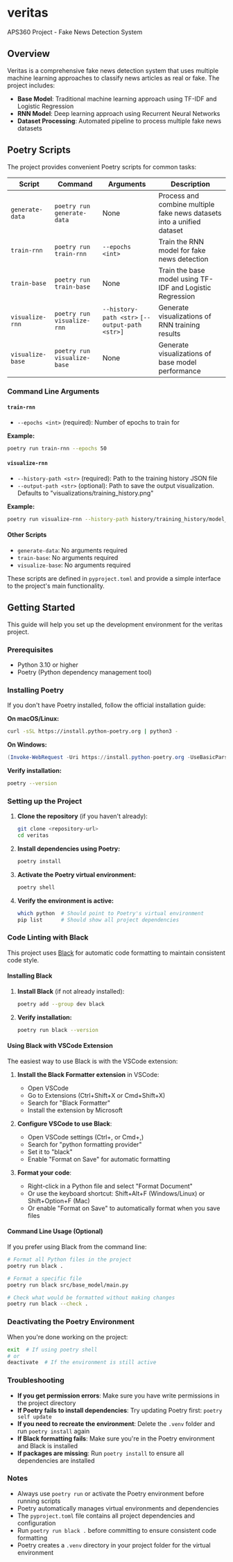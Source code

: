 # veritas

APS360 Project - Fake News Detection System

## Overview

Veritas is a comprehensive fake news detection system that uses multiple machine learning approaches to classify news articles as real or fake. The project includes:

- **Base Model**: Traditional machine learning approach using TF-IDF and Logistic Regression
- **RNN Model**: Deep learning approach using Recurrent Neural Networks
- **Dataset Processing**: Automated pipeline to process multiple fake news datasets

## Poetry Scripts

The project provides convenient Poetry scripts for common tasks:

| Script           | Command                     | Arguments | Description                                                            |
| ---------------- | --------------------------- | --------- | ---------------------------------------------------------------------- |
| `generate-data`  | `poetry run generate-data`  | None      | Process and combine multiple fake news datasets into a unified dataset |
| `train-rnn`      | `poetry run train-rnn`      | `--epochs <int>` | Train the RNN model for fake news detection                            |
| `train-base`     | `poetry run train-base`     | None      | Train the base model using TF-IDF and Logistic Regression              |
| `visualize-rnn`  | `poetry run visualize-rnn`  | `--history-path <str>` `[--output-path <str>]` | Generate visualizations of RNN training results                        |
| `visualize-base` | `poetry run visualize-base` | None      | Generate visualizations of base model performance                      |

### Command Line Arguments

#### `train-rnn`
- `--epochs <int>` (required): Number of epochs to train for

**Example:**
```bash
poetry run train-rnn --epochs 50
```

#### `visualize-rnn`
- `--history-path <str>` (required): Path to the training history JSON file
- `--output-path <str>` (optional): Path to save the output visualization. Defaults to "visualizations/training_history.png"

**Example:**
```bash
poetry run visualize-rnn --history-path history/training_history/model_128_0.001_0.0.json --output-path visualizations/my_training_results.png
```

#### Other Scripts
- `generate-data`: No arguments required
- `train-base`: No arguments required  
- `visualize-base`: No arguments required

These scripts are defined in `pyproject.toml` and provide a simple interface to the project's main functionality.

## Getting Started

This guide will help you set up the development environment for the veritas project.

### Prerequisites

- Python 3.10 or higher
- Poetry (Python dependency management tool)

### Installing Poetry

If you don't have Poetry installed, follow the official installation guide:

**On macOS/Linux:**

```bash
curl -sSL https://install.python-poetry.org | python3 -
```

**On Windows:**

```powershell
(Invoke-WebRequest -Uri https://install.python-poetry.org -UseBasicParsing).Content | py -
```

**Verify installation:**

```bash
poetry --version
```

### Setting up the Project

1. **Clone the repository** (if you haven't already):

   ```bash
   git clone <repository-url>
   cd veritas
   ```

2. **Install dependencies using Poetry:**

   ```bash
   poetry install
   ```

3. **Activate the Poetry virtual environment:**

   ```bash
   poetry shell
   ```

4. **Verify the environment is active:**
   ```bash
   which python  # Should point to Poetry's virtual environment
   pip list      # Should show all project dependencies
   ```

### Code Linting with Black

This project uses [Black](https://black.readthedocs.io/) for automatic code formatting to maintain consistent code style.

#### Installing Black

1. **Install Black** (if not already installed):

   ```bash
   poetry add --group dev black
   ```

2. **Verify installation:**
   ```bash
   poetry run black --version
   ```

#### Using Black with VSCode Extension

The easiest way to use Black is with the VSCode extension:

1. **Install the Black Formatter extension** in VSCode:

   - Open VSCode
   - Go to Extensions (Ctrl+Shift+X or Cmd+Shift+X)
   - Search for "Black Formatter"
   - Install the extension by Microsoft

2. **Configure VSCode to use Black**:

   - Open VSCode settings (Ctrl+, or Cmd+,)
   - Search for "python formatting provider"
   - Set it to "black"
   - Enable "Format on Save" for automatic formatting

3. **Format your code**:
   - Right-click in a Python file and select "Format Document"
   - Or use the keyboard shortcut: Shift+Alt+F (Windows/Linux) or Shift+Option+F (Mac)
   - Or enable "Format on Save" to automatically format when you save files

#### Command Line Usage (Optional)

If you prefer using Black from the command line:

```bash
# Format all Python files in the project
poetry run black .

# Format a specific file
poetry run black src/base_model/main.py

# Check what would be formatted without making changes
poetry run black --check .
```

### Deactivating the Poetry Environment

When you're done working on the project:

```bash
exit  # If using poetry shell
# or
deactivate  # If the environment is still active
```

### Troubleshooting

- **If you get permission errors**: Make sure you have write permissions in the project directory
- **If Poetry fails to install dependencies**: Try updating Poetry first: `poetry self update`
- **If you need to recreate the environment**: Delete the `.venv` folder and run `poetry install` again
- **If Black formatting fails**: Make sure you're in the Poetry environment and Black is installed
- **If packages are missing**: Run `poetry install` to ensure all dependencies are installed

### Notes

- Always use `poetry run` or activate the Poetry environment before running scripts
- Poetry automatically manages virtual environments and dependencies
- The `pyproject.toml` file contains all project dependencies and configuration
- Run `poetry run black .` before committing to ensure consistent code formatting
- Poetry creates a `.venv` directory in your project folder for the virtual environment
